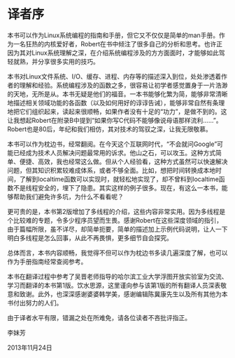 # 译者序

本书可以作为Linux系统编程的指南和手册，但它又不仅仅是简单的man手册。作为一名狂热的内核爱好者，Robert在书中倾注了很多自己的分析和思考。也许正因为其对Linux系统理解之深，在介绍系统编程涉及的方方面面时，才能够如此驾轻就熟，并分享很多实用的技巧。

本书对Linux文件系统、I/O、缓存、进程、内存等的描述深入到位，处处渗透着作者的理解和经验。系统编程涉及的函数之多，很容易让初学者感觉置身于一片浩渺的天地，无所是从。本书无疑是他们的福音。一本书能够化繁为简，能够非常清晰地描述相关领域功能的各函数（以及如何用好的谆谆告诫），能够非常自然有条理地把它们组织起来，读起来很顺畅，如果作者没有十足的“功力”，是做不到的。这让我想起Robert在附录B中提到“如果你写C代码不能够像说母语那样流利……”。Robert也是80后，年纪和我们相仿，其对技术的驾驭之深，让我无限敬慕。

本书可以作为枕边书，经常翻阅。在今天这个互联网时代，“不会就问Google”可能已经成为技术人员解决问题最常用的诉求。他山之石，可以攻玉。这种方式简单、便捷、高效，我也经常这么做。但从个人经验看，这种方式虽然可以快速解决问题，但其知识积累较难成体系，或者不够全面。比如，想把时间转换成本地时间，了解到localtime函数可以实现时，就轻松地实现了，却不曾料到localtime函数不是线程安全的，埋下了隐患。其实这样的例子很多。现在，有这么一本书，能够帮助我们避免许多坑，为什么不看看呢？

更可贵的是，本书第2版增加了多线程的介绍，这些内容非常实用。因为多线程是个比较难的专题，令多少程序员望而生畏。感谢Robert在这些深度领域的指引，由于篇幅所限，虽不详尽，却简单扼要，简单的描述加上示例代码说明，让人一下明白多线程是怎么回事，从此不再畏惧，更多细节自会探究。

总体而言，本书内容顺畅，我觉得不但可以作为枕边书多读几遍深度了解，也可以作为手册指南经常查阅参考。

本书在翻译过程中参考了吴晋老师指导的哈尔滨工业大学浮图开放实验室为交流、学习而翻译的本书第1版。饮水思源，这里谨向参与该第1版的所有翻译人员深表敬意和致谢。此外，也深深感谢婆婆韩学美，感谢编辑陈冀康先生以及所有其他为本书付出努力的人们。

由于译者水平有限，错漏之处在所难免，请各位读者不吝批评指正。

李妹芳

2013年11月24日



